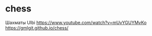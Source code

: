 # chess
Шахматы Ulbi https://www.youtube.com/watch?v=mUvYGUYMvKo<br />
https://gmlgit.github.io/chess/

